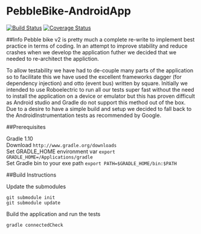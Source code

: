 PebbleBike-AndroidApp
=====================

[![Build Status](https://travis-ci.org/pebble-bike/PebbleBike-AndroidApp.svg?branch=v2)](https://travis-ci.org/pebble-bike/PebbleBike-AndroidApp)
[![Coverage Status](https://coveralls.io/repos/pebble-bike/PebbleBike-AndroidApp/badge.png?branch=v2)](https://coveralls.io/r/pebble-bike/PebbleBike-AndroidApp?branch=v2)

##Info
Pebble bike v2 is pretty much a complete re-write to implement best practice in terms of coding.  In an attempt to improve stability and reduce crashes when we develop the application futher we decided that we needed to re-architect the appliction.  

To allow testability we have had to de-couple many parts of the application so to facilitate this we have used the excellent frameworks dagger (for dependency injection) and otto (event bus) written by square.  Initially we intended to use Roboelectric to run all our tests super fast without the need to install the application on a device or emulator but this has proven difficult as Android studio and Gradle do not support this method out of the box.  Due to a desire to have a simple build and setup we decided to fall back to the AndroidInstrumentation tests as recommended by Google.

##Prerequisites  

Gradle 1.10  
Download ``http://www.gradle.org/downloads``  
Set GRADLE_HOME environment var ``export GRADLE_HOME=/Applications/gradle``  
Set Gradle bin to your exe path ``export PATH=$GRADLE_HOME/bin:$PATH``


##Build Instructions  

Update the submodules 
```
git submodule init
git submodule update
```
Build the application and run the tests  
```
gradle connectedCheck
```
